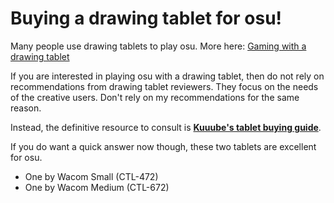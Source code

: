 # Buying a drawing tablet for osu!

Many people use drawing tablets to play osu. More here: [Gaming with a drawing tablet](../guides/use-cases/gaming-with-a-drawing-tablet.md)&#x20;

If you are interested in playing osu with a drawing tablet, then do not rely on recommendations from drawing tablet reviewers. They focus on the needs of the creative users. Don't rely on my recommendations for the same reason.&#x20;

Instead, the definitive resource to consult is [**Kuuube's tablet buying guide**](../resources/kuuube/kuuubes-tablet-buying-guide.md).&#x20;

If you do want a quick answer now though, these two tablets are excellent for osu.

* One by Wacom Small (CTL-472)
* One by Wacom Medium (CTL-672)





